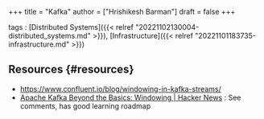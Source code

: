 +++
title = "Kafka"
author = ["Hrishikesh Barman"]
draft = false
+++

tags
: [Distributed Systems]({{< relref "20221102130004-distributed_systems.md" >}}), [Infrastructure]({{< relref "20221101183735-infrastructure.md" >}})


## Resources {#resources}

-   <https://www.confluent.io/blog/windowing-in-kafka-streams/>
-   [Apache Kafka Beyond the Basics: Windowing | Hacker News](https://news.ycombinator.com/item?id=34716797) : See comments, has good learning roadmap

